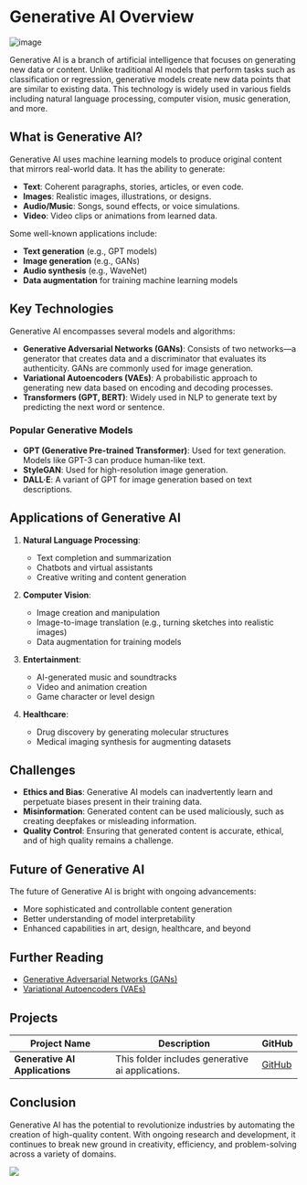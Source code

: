 # Generative AI Overview
![image](https://github.com/user-attachments/assets/9504a65e-780f-469c-9753-229ea87df1d8)

Generative AI is a branch of artificial intelligence that focuses on generating new data or content. Unlike traditional AI models that perform tasks such as classification or regression, generative models create new data points that are similar to existing data. This technology is widely used in various fields including natural language processing, computer vision, music generation, and more.

## What is Generative AI?

Generative AI uses machine learning models to produce original content that mirrors real-world data. It has the ability to generate:
- **Text**: Coherent paragraphs, stories, articles, or even code.
- **Images**: Realistic images, illustrations, or designs.
- **Audio/Music**: Songs, sound effects, or voice simulations.
- **Video**: Video clips or animations from learned data.

Some well-known applications include:
- **Text generation** (e.g., GPT models)
- **Image generation** (e.g., GANs)
- **Audio synthesis** (e.g., WaveNet)
- **Data augmentation** for training machine learning models

## Key Technologies

Generative AI encompasses several models and algorithms:
- **Generative Adversarial Networks (GANs)**: Consists of two networks—a generator that creates data and a discriminator that evaluates its authenticity. GANs are commonly used for image generation.
- **Variational Autoencoders (VAEs)**: A probabilistic approach to generating new data based on encoding and decoding processes.
- **Transformers (GPT, BERT)**: Widely used in NLP to generate text by predicting the next word or sentence.
  
### Popular Generative Models
- **GPT (Generative Pre-trained Transformer)**: Used for text generation. Models like GPT-3 can produce human-like text.
- **StyleGAN**: Used for high-resolution image generation.
- **DALL·E**: A variant of GPT for image generation based on text descriptions.

## Applications of Generative AI

1. **Natural Language Processing**:
   - Text completion and summarization
   - Chatbots and virtual assistants
   - Creative writing and content generation

2. **Computer Vision**:
   - Image creation and manipulation
   - Image-to-image translation (e.g., turning sketches into realistic images)
   - Data augmentation for training models

3. **Entertainment**:
   - AI-generated music and soundtracks
   - Video and animation creation
   - Game character or level design

4. **Healthcare**:
   - Drug discovery by generating molecular structures
   - Medical imaging synthesis for augmenting datasets

## Challenges

- **Ethics and Bias**: Generative AI models can inadvertently learn and perpetuate biases present in their training data.
- **Misinformation**: Generated content can be used maliciously, such as creating deepfakes or misleading information.
- **Quality Control**: Ensuring that generated content is accurate, ethical, and of high quality remains a challenge.

## Future of Generative AI

The future of Generative AI is bright with ongoing advancements:
- More sophisticated and controllable content generation
- Better understanding of model interpretability
- Enhanced capabilities in art, design, healthcare, and beyond

## Further Reading

- [Generative Adversarial Networks (GANs)](https://en.wikipedia.org/wiki/Generative_adversarial_network)
- [Variational Autoencoders (VAEs)](https://arxiv.org/abs/1312.6114)
## Projects

| Project Name | Description | GitHub | 
| --- | --- | --- |
| **Generative AI Applications** | This folder includes generative ai applications. | [GitHub](https://github.com/huseyincenik/generative_ai) |


## Conclusion

Generative AI has the potential to revolutionize industries by automating the creation of high-quality content. With ongoing research and development, it continues to break new ground in creativity, efficiency, and problem-solving across a variety of domains.

[![](https://visitcount.itsvg.in/api?id=huseyincenik.generative_ai&label=Visiter%20Count&color=10&icon=9&pretty=false)](https://visitcount.itsvg.in)
